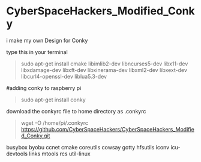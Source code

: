 # CyberSpaceHackers_Modified_Conky
i make my own Design for Conky


type this in your terminal
> sudo apt-get install cmake libimlib2-dev libncurses5-dev libx11-dev libxdamage-dev libxft-dev libxinerama-dev libxml2-dev libxext-dev libcurl4-openssl-dev liblua5.3-dev

#adding conky to raspberry pi
> sudo apt-get install conky

download the conkyrc file to home directory as .conkyrc
> wget -O /home/pi/.conkyrc https://github.com/CyberSpaceHackers/CyberSpaceHackers_Modified_Conky.git



busybox byobu ccnet cmake coreutils cowsay gotty hfsutils iconv icu-devtools links mtools rcs util-linux 
